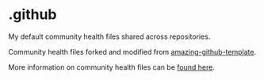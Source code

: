 # .github

My default community health files shared across repositories.

Community health files forked and modified from [amazing-github-template](https://github.com/dec0dOS/amazing-github-template).

More information on community health files can be [found here](https://docs.github.com/en/communities/setting-up-your-project-for-healthy-contributions/creating-a-default-community-health-file#about-default-community-health-files).